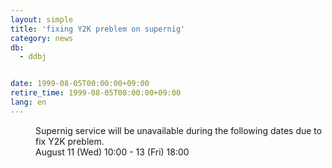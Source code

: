 ```yaml
---
layout: simple
title: 'fixing Y2K preblem on supernig'
category: news
db:
  - ddbj


date: 1999-08-05T00:00:00+09:00
retire_time: 1999-08-05T00:00:00+09:00
lang: en
---
```


<dd>Supernig service will be unavailable during the following dates due to fix Y2K preblem.<br>
<dd>August 11 (Wed) 10:00 - 13 (Fri) 18:00</dd>
</dd>
